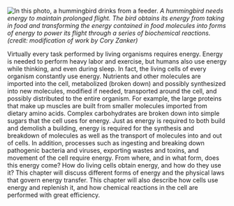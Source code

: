 ![In this photo, a hummingbird drinks from a feeder.][1] _A hummingbird needs energy to maintain prolonged flight. The bird obtains its energy from taking in food and transforming the energy contained in food molecules into forms of energy to power its flight through a series of biochemical reactions. (credit: modification of work by Cory Zanker)_

Virtually every task performed by living organisms requires energy. Energy is needed to perform heavy labor and exercise, but humans also use energy while thinking, and even during sleep. In fact, the living cells of every organism constantly use energy. Nutrients and other molecules are imported into the cell, metabolized (broken down) and possibly synthesized into new molecules, modified if needed, transported around the cell, and possibly distributed to the entire organism. For example, the large proteins that make up muscles are built from smaller molecules imported from dietary amino acids. Complex carbohydrates are broken down into simple sugars that the cell uses for energy. Just as energy is required to both build and demolish a building, energy is required for the synthesis and breakdown of molecules as well as the transport of molecules into and out of cells. In addition, processes such as ingesting and breaking down pathogenic bacteria and viruses, exporting wastes and toxins, and movement of the cell require energy. From where, and in what form, does this energy come? How do living cells obtain energy, and how do they use it? This chapter will discuss different forms of energy and the physical laws that govern energy transfer. This chapter will also describe how cells use energy and replenish it, and how chemical reactions in the cell are performed with great efficiency.

   [1]: https://cnx.org/resources/41e0b392519c7ece76005df2ab2c6a726723538d/Figure_04_00_01.jpg

